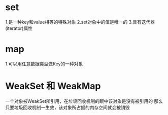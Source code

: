 # set
1.是一种key和value相等的特殊对象
2.set对象中的值是唯一的
3.具有迭代器(iterator)属性

# map
1.可以用任意数据类型做Key的一种对象

# WeakSet 和 WeakMap
一个对象被WeakSet所引用，在垃圾回收机制的眼中该对象是没有被引用的
那么只要垃圾回收机制一生效，该对象所占据的内存空间就会被销毁